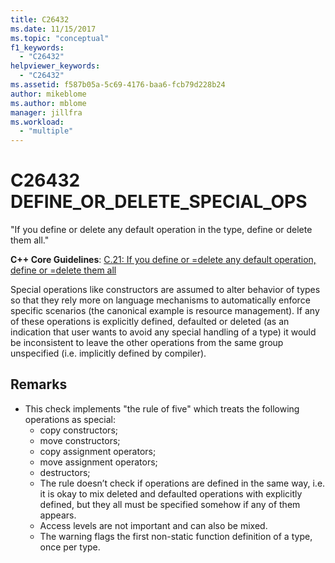 ```yaml
---
title: C26432
ms.date: 11/15/2017
ms.topic: "conceptual"
f1_keywords:
  - "C26432"
helpviewer_keywords:
  - "C26432"
ms.assetid: f587b05a-5c69-4176-baa6-fcb79d228b24
author: mikeblome
ms.author: mblome
manager: jillfra
ms.workload:
  - "multiple"
---
```

# C26432 DEFINE_OR_DELETE_SPECIAL_OPS
"If you define or delete any default operation in the type, define or delete them all."

**C++ Core Guidelines**:
[C.21: If you define or =delete any default operation, define or =delete them all](https://isocpp.github.io/CppCoreGuidelines/CppCoreGuidelines#c21-if-you-define-or-delete-any-default-operation-define-or-delete-them-all)

Special operations like constructors are assumed to alter behavior of types so that they rely more on language mechanisms to automatically enforce specific scenarios (the canonical example is resource management). If any of these operations is explicitly defined, defaulted or deleted (as an indication that user wants to avoid any special handling of a type) it would be inconsistent to leave the other operations from the same group unspecified (i.e. implicitly defined by compiler).

## Remarks
- This check implements "the rule of five" which treats the following operations as special:
  - copy constructors;
  - move constructors;
  - copy assignment operators;
  - move assignment operators;
  - destructors;
  - The rule doesn’t check if operations are defined in the same way, i.e. it is okay to mix deleted and defaulted operations with explicitly defined, but they all must be specified somehow if any of them appears.
  - Access levels are not important and can also be mixed.
  - The warning flags the first non-static function definition of a type, once per type.
